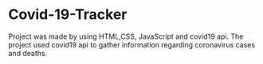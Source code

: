 # Covid-19-Tracker
Project was made by using HTML,CSS, JavaScript and covid19 api. The project used covid19 api to gather information regarding coronavirus cases and deaths.
